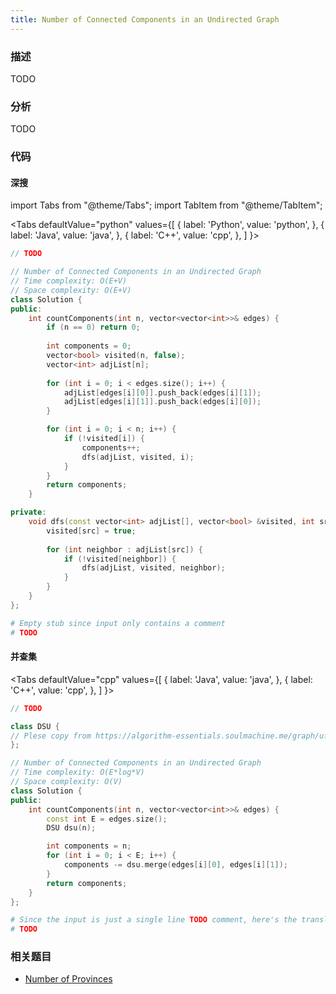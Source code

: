 ```yaml
---
title: Number of Connected Components in an Undirected Graph
---
```


### 描述

TODO

### 分析

TODO

### 代码

#### 深搜

import Tabs from "@theme/Tabs";
import TabItem from "@theme/TabItem";

<Tabs
defaultValue="python"
values={[
{ label: 'Python', value: 'python', },
{ label: 'Java', value: 'java', },
{ label: 'C++', value: 'cpp', },
]
}>
<TabItem value="java">

```java
// TODO
```

</TabItem>
<TabItem value="cpp">

```cpp
// Number of Connected Components in an Undirected Graph
// Time complexity: O(E+V)
// Space complexity: O(E+V)
class Solution {
public:
    int countComponents(int n, vector<vector<int>>& edges) {
        if (n == 0) return 0;
      
        int components = 0;
        vector<bool> visited(n, false);
        vector<int> adjList[n];
    
        for (int i = 0; i < edges.size(); i++) {
            adjList[edges[i][0]].push_back(edges[i][1]);
            adjList[edges[i][1]].push_back(edges[i][0]);
        }

        for (int i = 0; i < n; i++) {
            if (!visited[i]) {
                components++;
                dfs(adjList, visited, i);
            }
        }
        return components;
    }

private:
    void dfs(const vector<int> adjList[], vector<bool> &visited, int src) {
        visited[src] = true;
        
        for (int neighbor : adjList[src]) {
            if (!visited[neighbor]) {
                dfs(adjList, visited, neighbor);
            }
        }
    }
};
```

</TabItem>

<TabItem value="python">

```python
# Empty stub since input only contains a comment
# TODO
```

</TabItem>
</Tabs>

#### 并查集

<Tabs
defaultValue="cpp"
values={[
{ label: 'Java', value: 'java', },
{ label: 'C++', value: 'cpp', },
]
}>
<TabItem value="java">

```java
// TODO
```

</TabItem>
<TabItem value="cpp">

```cpp
class DSU {
// Plese copy from https://algorithm-essentials.soulmachine.me/graph/ufs/#union-by-rank
};

// Number of Connected Components in an Undirected Graph
// Time complexity: O(E*log*V)
// Space complexity: O(V)
class Solution {
public:
    int countComponents(int n, vector<vector<int>>& edges) {
        const int E = edges.size();
        DSU dsu(n);

        int components = n;
        for (int i = 0; i < E; i++) {
            components -= dsu.merge(edges[i][0], edges[i][1]);
        }
        return components;
    }
};
```

</TabItem>

<TabItem value="python">

```python
# Since the input is just a single line TODO comment, here's the translation
# TODO
```

</TabItem>
</Tabs>

### 相关题目

- [Number of Provinces](number-of-provinces.md)
